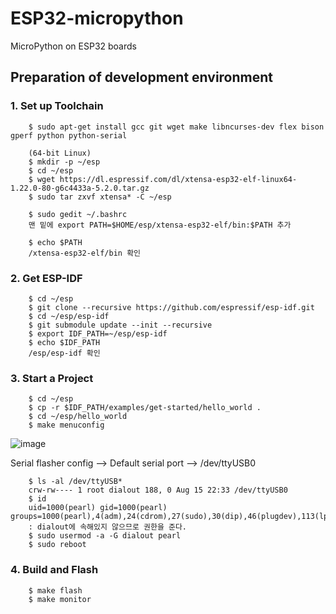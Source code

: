 # ESP32-micropython
MicroPython on ESP32 boards

## Preparation of development environment
### 1. Set up Toolchain
		
		$ sudo apt-get install gcc git wget make libncurses-dev flex bison gperf python python-serial
		
		(64-bit Linux)
		$ mkdir -p ~/esp
		$ cd ~/esp
		$ wget https://dl.espressif.com/dl/xtensa-esp32-elf-linux64-1.22.0-80-g6c4433a-5.2.0.tar.gz
		$ sudo tar zxvf xtensa* -C ~/esp
		
		$ sudo gedit ~/.bashrc
		맨 밑에 export PATH=$HOME/esp/xtensa-esp32-elf/bin:$PATH 추가

		$ echo $PATH
		/xtensa-esp32-elf/bin 확인

### 2. Get ESP-IDF  
	
		$ cd ~/esp
		$ git clone --recursive https://github.com/espressif/esp-idf.git
		$ cd ~/esp/esp-idf
		$ git submodule update --init --recursive
		$ export IDF_PATH=~/esp/esp-idf
		$ echo $IDF_PATH
		/esp/esp-idf 확인

### 3. Start a Project
		
		$ cd ~/esp
 		$ cp -r $IDF_PATH/examples/get-started/hello_world .
		$ cd ~/esp/hello_world
		$ make menuconfig

![image](https://user-images.githubusercontent.com/35492329/44190301-0efa8980-a161-11e8-9923-cec0161f5b6d.png)
	
Serial flasher config --> Default serial port --> /dev/ttyUSB0

		$ ls -al /dev/ttyUSB*
		crw-rw---- 1 root dialout 188, 0 Aug 15 22:33 /dev/ttyUSB0
		$ id
		uid=1000(pearl) gid=1000(pearl) groups=1000(pearl),4(adm),24(cdrom),27(sudo),30(dip),46(plugdev),113(lpadmin),128(sambashare)
		: dialout에 속해있지 않으므로 권한을 준다.
		$ sudo usermod -a -G dialout pearl
		$ sudo reboot 


### 4. Build and Flash
		
		$ make flash
		$ make monitor
	
